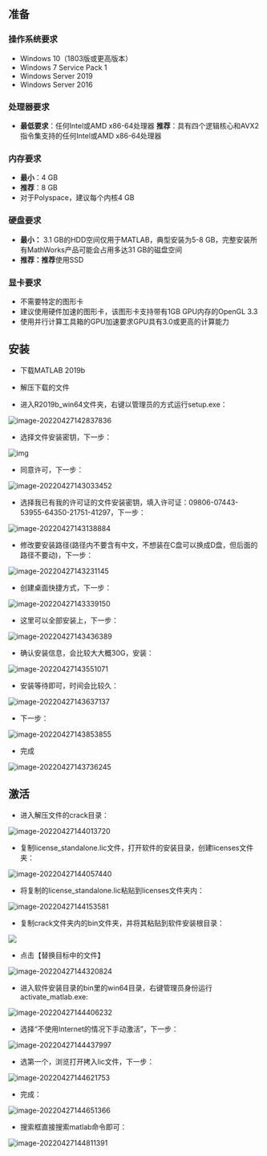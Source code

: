 ## 准备

### 操作系统要求

- Windows 10（1803版或更高版本）
- Windows 7 Service Pack 1
- Windows Server 2019
- Windows Server 2016

### 处理器要求

- **最低要求**：任何Intel或AMD x86-64处理器
  **推荐**：具有四个逻辑核心和AVX2指令集支持的任何Intel或AMD x86-64处理器

### 内存要求

- **最小**：4 GB
- **推荐**：8 GB
- 对于Polyspace，建议每个内核4 GB

### 硬盘要求

- **最小：** 3.1 GB的HDD空间仅用于MATLAB，典型安装为5-8 GB，完整安装所有MathWorks产品可能会占用多达31 GB的磁盘空间
- **推荐：推荐**使用SSD

### 显卡要求

- 不需要特定的图形卡
- 建议使用硬件加速的图形卡，该图形卡支持带有1GB GPU内存的OpenGL 3.3
- 使用并行计算工具箱的GPU加速要求GPU具有3.0或更高的计算能力

## 安装

- 下载MATLAB 2019b
- 解压下载的文件

- 进入R2019b_win64文件夹，右键以管理员的方式运行setup.exe：

![image-20220427142837836](https://cdn.jsdelivr.net/gh/sxfinn/Pic/img/202204271428884.png)

* 选择文件安装密钥，下一步：

![img](https://cdn.jsdelivr.net/gh/sxfinn/Pic/img/202204271429294.png)

* 同意许可，下一步：

![image-20220427143033452](https://cdn.jsdelivr.net/gh/sxfinn/Pic/img/202204271430503.png)

* 选择我已有我的许可证的文件安装密钥，填入许可证：09806-07443-53955-64350-21751-41297，下一步：

![image-20220427143138884](https://cdn.jsdelivr.net/gh/sxfinn/Pic/img/202204271431924.png)

* 修改要安装路径(路径内不要含有中文，不想装在C盘可以换成D盘，但后面的路径不要动)，下一步：

![image-20220427143231145](https://cdn.jsdelivr.net/gh/sxfinn/Pic/img/202204271432189.png)

* 创建桌面快捷方式，下一步：

![image-20220427143339150](https://cdn.jsdelivr.net/gh/sxfinn/Pic/img/202204271433192.png)

* 这里可以全部安装上，下一步：

![image-20220427143436389](https://cdn.jsdelivr.net/gh/sxfinn/Pic/img/202204271434433.png)

* 确认安装信息，会比较大大概30G，安装：

![image-20220427143551071](https://cdn.jsdelivr.net/gh/sxfinn/Pic/img/202204271435127.png)

* 安装等待即可，时间会比较久：

![image-20220427143637137](https://cdn.jsdelivr.net/gh/sxfinn/Pic/img/202204271436194.png)

* 下一步：

![image-20220427143853855](https://cdn.jsdelivr.net/gh/sxfinn/Pic/img/202204271438905.png)

* 完成

![image-20220427143736245](https://cdn.jsdelivr.net/gh/sxfinn/Pic/img/202204271437295.png)



## 激活

* 进入解压文件的crack目录：

![image-20220427144013720](https://cdn.jsdelivr.net/gh/sxfinn/Pic/img/202204271440755.png)

* 复制license_standalone.lic文件，打开软件的安装目录，创建licenses文件夹：

![image-20220427144057440](https://cdn.jsdelivr.net/gh/sxfinn/Pic/img/202204271440488.png)

* 将复制的license_standalone.lic粘贴到licenses文件夹内：

![image-20220427144153581](https://cdn.jsdelivr.net/gh/sxfinn/Pic/img/202204271441614.png)

* 复制crack文件夹内的bin文件夹，并将其粘贴到软件安装根目录：

![](https://cdn.jsdelivr.net/gh/sxfinn/Pic/img/202204271442823.png)

* 点击【替换目标中的文件】

![image-20220427144320824](https://cdn.jsdelivr.net/gh/sxfinn/Pic/img/202204271443865.png)

* 进入软件安装目录的bin里的win64目录，右键管理员身份运行activate_matlab.exe:

![image-20220427144406232](https://cdn.jsdelivr.net/gh/sxfinn/Pic/img/202204271444274.png)

* 选择“不使用Internet的情况下手动激活”，下一步：

![image-20220427144437997](https://cdn.jsdelivr.net/gh/sxfinn/Pic/img/202204271444043.png)

* 选第一个，浏览打开拷入lic文件，下一步：

![image-20220427144621753](https://cdn.jsdelivr.net/gh/sxfinn/Pic/img/202204271446795.png)

* 完成：

![image-20220427144651366](https://cdn.jsdelivr.net/gh/sxfinn/Pic/img/202204271446407.png)

* 搜索框直接搜索matlab命令即可：

![image-20220427144811391](https://cdn.jsdelivr.net/gh/sxfinn/Pic/img/202204271448777.png)

